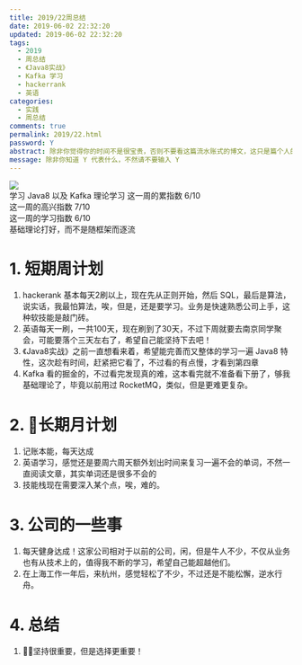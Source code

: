 ```yaml
---
title: 2019/22周总结
date: 2019-06-02 22:32:20
updated: 2019-06-02 22:32:20
tags:
  - 2019
  - 周总结
  - 《Java8实战》
  - Kafka 学习
  - hackerrank
  - 英语
categories: 
  - 实践
  - 周总结
comments: true
permalink: 2019/22.html  
password: Y
abstract: 除非你觉得你的时间不是很宝贵，否则不要看这篇流水账式的博文，这只是篇个人的工作的学习一个总结而已，没有包含任何的技术细节
message: 除非你知道 Y 代表什么，不然请不要输入 Y
---
```


![][0]  
学习 Java8 以及 Kafka 理论学习 
这一周的累指数 6/10  
这一周的高兴指数 7/10   
这一周的学习指数 6/10  
基础理论打好，而不是随框架而逐流

<!--more-->

# 1. 短期周计划

1. hackerank 基本每天2刷以上，现在先从正则开始，然后 SQL，最后是算法，说实话，我最怕算法，唉，但是，还是要学习。业务是快速熟悉公司上手，这种软技能是敲门砖。
2. 英语每天一刷，一共100天，现在刷到了30天，不过下周就要去南京同学聚会，可能要落个三天左右了，希望自己能坚持下去吧！
3. 《Java8实战》之前一直想看来着，希望能完善而又整体的学习一遍 Java8 特性，这次趁有时间，赶紧把它看了，不过看的有点慢，才看到第四章
4. Kafka 看的掘金的，不过看完发现真的难，这本看完就不准备看下册了，够我基础理论了，毕竟以前用过 RocketMQ，类似，但是更难更复杂。

# 2. 长期月计划

1. 记账本能，每天达成
2. 英语学习，感觉还是要周六周天额外划出时间来复习一遍不会的单词，不然一直阅读文章，其实单词还是很多不会的
3. 技能栈现在需要深入某个点，唉，难的。

# 3. 公司的一些事

1. 每天健身达成！这家公司相对于以前的公司，闲，但是牛人不少，不仅从业务也有从技术上的，值得我不断的学习，希望自己能超越他们。  
2. 在上海工作一年后，来杭州，感觉轻松了不少，不过还是不能松懈，逆水行舟。

# 4. 总结

1. 坚持很重要，但是选择更重要！

[0]: https://leran2deeplearnjavawebtech.oss-cn-beijing.aliyuncs.com/background/2019-06-11%E5%B7%A7%E4%B9%90%E5%85%B9.JPG